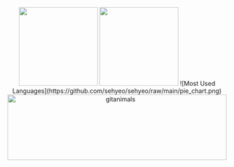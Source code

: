 <div align="center">
  <img src="https://github-readme-stats.vercel.app/api?username=sehyeo&show_icons=true&theme=radical" height="180">
  <img src="https://github-readme-stats.vercel.app/api/top-langs/?username=sehyeo&layout=compact" height="180">
  ![Most Used Languages](https://github.com/sehyeo/sehyeo/raw/main/pie_chart.png)
  <a href="https://www.gitanimals.org/en_US?utm_medium=image&utm_source=sehyeo&utm_content=farm">
    <a href="https://www.gitanimals.org/">
       <img
         src="https://render.gitanimals.org/guilds/687903413394822973/draw"
         width="500"
         height="150"
         alt="gitanimals"
       />
    </a>
  </a>
</div>
